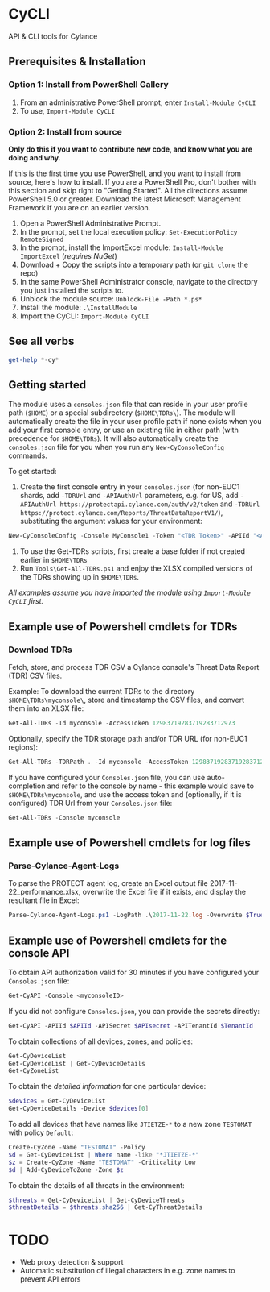 # CyCLI
API &amp; CLI tools for Cylance

## Prerequisites & Installation

### Option 1: Install from PowerShell Gallery

1. From an administrative PowerShell prompt, enter `Install-Module CyCLI`
1. To use, `Import-Module CyCLI`

### Option 2: Install from source 

**Only do this if you want to contribute new code, and know what you are doing and why.**

If this is the first time you use PowerShell, and you want to install from source, here's how to install. If you are a PowerShell Pro, don't bother with this section and skip right to "Getting Started". All the directions assume PowerShell 5.0 or greater. Download the latest Microsoft Management Framework if you are on an earlier version.

1. Open a PowerShell Administrative Prompt.
1. In the prompt, set the local execution policy: `Set-ExecutionPolicy RemoteSigned`
1. In the prompt, install the ImportExcel module: `Install-Module ImportExcel` (*requires NuGet*)
1. Download + Copy the scripts into a temporary path (or `git clone` the repo)
1. In the same PowerShell Administrator console, navigate to the directory you just installed the scripts to.
1. Unblock the module source: `Unblock-File -Path *.ps*`
1. Install the module: `.\InstallModule`
1. Import the CyCLI: `Import-Module CyCLI`

## See all verbs

```powershell
get-help *-cy*
```

## Getting started

The module uses a `consoles.json` file that can reside in your user profile path (`$HOME`) or a special subdirectory (`$HOME\TDRs\`). The module will automatically create the file in your user profile path if none exists when you add your first console entry, or use an existing file in either path (with precedence for `$HOME\TDRs`). It will also automatically create the `consoles.json` file for you when you run any ```New-CyConsoleConfig``` commands.

To get started:

1. Create the first console entry in your `consoles.json` (for non-EUC1 shards, add `-TDRUrl` and `-APIAuthUrl` parameters, e.g. for US, add `-APIAuthUrl https://protectapi.cylance.com/auth/v2/token` and `-TDRUrl https://protect.cylance.com/Reports/ThreatDataReportV1/`), substituting the argument values for your environment:

 ```powershell
 New-CyConsoleConfig -Console MyConsole1 -Token "<TDR Token>" -APIId "<API ID>" -APISecret "<API Secret>" -APITenantId "<API Tenant ID>" -APIAuthUrl "<API Auth URL for your shard from API docs>" -TDRUrl "<TDR Download URL for your shard>"
 ```
1. To use the Get-TDRs scripts, first create a base folder if not created earlier in `$HOME\TDRs`
1. Run `Tools\Get-All-TDRs.ps1` and enjoy the XLSX compiled versions of the TDRs showing up in `$HOME\TDRs`.

*All examples assume you have imported the module using `Import-Module CyCLI` first.*

## Example use of Powershell cmdlets for TDRs

### Download TDRs

Fetch, store, and process TDR CSV a Cylance console's Threat Data Report (TDR) CSV files.

Example: To download the current TDRs to the directory `$HOME\TDRs\myconsole\`, store and timestamp the CSV files, and convert them into an XLSX file:

```powershell
Get-All-TDRs -Id myconsole -AccessToken 12983719283719283712973
```

Optionally, specify the TDR storage path and/or TDR URL (for non-EUC1 regions):
```powershell
Get-All-TDRs -TDRPath . -Id myconsole -AccessToken 12983719283719283712973 -TDRUrl https://protect-euc1.cylance.com/Reports/ThreatDataReportV1/
```

If you have configured your `Consoles.json` file, you can use auto-completion and refer to the console by name - this example would save to `$HOME\TDRs\myconsole`, and use the access token and (optionally, if it is configured) TDR Url from your `Consoles.json` file:
```powershell
Get-All-TDRs -Console myconsole
```

## Example use of Powershell cmdlets for log files

### Parse-Cylance-Agent-Logs

To parse the PROTECT agent log, create an Excel output file 2017-11-22_performance.xlsx, overwrite the Excel file if it exists, and display the resultant file in Excel:

```powershell
Parse-Cylance-Agent-Logs.ps1 -LogPath .\2017-11-22.log -Overwrite $True -Show
```

## Example use of Powershell cmdlets for the console API

To obtain API authorization valid for 30 minutes if you have configured your `Consoles.json` file:

```powershell
Get-CyAPI -Console <myconsoleID>
```

If you did not configure `Consoles.json`, you can provide the secrets directly:

```powershell
Get-CyAPI -APIId $APIId -APISecret $APIsecret -APITenantId $TenantId
```

To obtain collections of all devices, zones, and policies:

```powershell
Get-CyDeviceList
Get-CyDeviceList | Get-CyDeviceDetails
Get-CyZoneList
```

To obtain the *detailed information* for one particular device:

```powershell
$devices = Get-CyDeviceList
Get-CyDeviceDetails -Device $devices[0]
```

To add all devices that have names like `JTIETZE-*` to a new zone `TESTOMAT` with policy `Default`:

```powershell
Create-CyZone -Name "TESTOMAT" -Policy 
$d = Get-CyDeviceList | Where name -like "*JTIETZE-*"
$z = Create-CyZone -Name "TESTOMAT" -Criticality Low
$d | Add-CyDeviceToZone -Zone $z
```

To obtain the details of all threats in the environment:
```powershell
$threats = Get-CyDeviceList | Get-CyDeviceThreats
$threatDetails = $threats.sha256 | Get-CyThreatDetails
```

# TODO
 - Web proxy detection & support
 - Automatic substitution of illegal characters in e.g. zone names to prevent API errors
